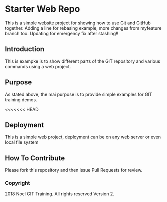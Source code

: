 # Starter Web Repo

This is a simple website project for
showing how to use Git and GitHub together.
Adding a line for rebasing example,
more changes from myfeature branch too.
Updating for emergency fix after stashing!!

## Introduction

This is exampke is to show different parts
of the GIT repository and various commands
using a web project.

## Purpose

As stated above, the mai purpose is to
provide simple examples for GIT training
demos.

<<<<<<< HEAD
## Deployment

This is a simple web project, deployment
can be on any web server or even local
file system

## How To Contribute

Please fork this repository and then issue Pull Requests
for review.

### Copyright

2018 Noel GIT Training. All rights reserved Version 2.
